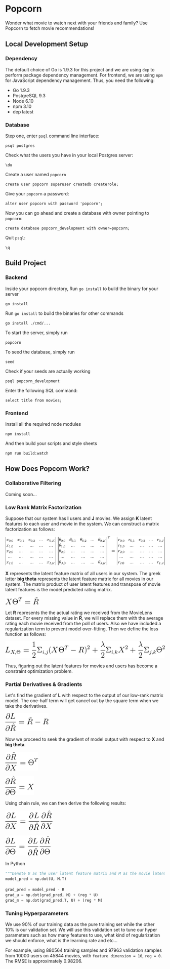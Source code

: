 # Popcorn
Wonder what movie to watch next with your friends and family? Use Popcorn to fetch movie recommendations!

## Local Development Setup
### Dependency
The default choice of Go is 1.9.3 for this project and we are using `dep` to perform package dependency management. For
frontend, we are using `npm` for JavaScript dependency management. Thus, you need the following:

* Go 1.9.3
* PostgreSQL 9.3
* Node 6.10
* npm 3.10
* dep latest

### Database
Step one, enter `psql` command line interface:
```
psql postgres
```

Check what the users you have in your local Postgres server:
```
\du
```

Create a user named `popcorn`
```
create user popcorn superuser createdb createrole;
```

Give your `popcorn` a password:
```
alter user popcorn with password 'popcorn';
```

Now you can go ahead and create a database with owner pointing to `popcorn`:
```
create database popcorn_development with owner=popcorn;
```

Quit `psql`:
```
\q
```

## Build Project
### Backend
Inside your popcorn directory, Run `go install` to build the binary for your server
```
go install
```

Run `go install` to build the binaries for other commands
```
go install ./cmd/...
```

To start the server, simply run
```
popcorn
```

To seed the database, simply run
```
seed
```

Check if your seeds are actually working
```
psql popcorn_development
```

Enter the following SQL command:
```
select title from movies;
```

### Frontend
Install all the required node modules
```
npm install
```

And then build your scripts and style sheets
```
npm run build:watch
```

## How Does Popcorn Work?
### Collaborative Filtering
Coming soon...

### Low Rank Matrix Factorization
Suppose that our system has **I** users and **J** movies. We assign **K** latent features to each user and movie in the
system. We can construct a matrix factorization as follows:

![factorization](./docs/factorization.png)

**X** represents the latent feature matrix of all users in our system. The greek letter **big theta** represents the
latent feature matrix for all movies in our system. The matrix product of user latent features and transpose of movie
latent features is the model predicted rating matrix.

![linear-model](./docs/linear-model.png)

Let **R** represents the the actual rating we received from the MovieLens dataset. For every missing value in **R**, we
will replace them with the average rating each movie received from the poll of users. Also we have included a regularization
term to prevent model over-fitting. Then we define the loss function as follows:

![loss](./docs/loss.png)

Thus, figuring out the latent features for movies and users has become a constraint optimization problem.

### Partial Derivatives & Gradients
Let's find the gradient of **L** with respect to the output of our low-rank matrix model. The one-half term will get
cancel out by the square term when we take the derivatives.

![gradient-prediction](./docs/gradient-prediction.png)

Now we proceed to seek the gradient of model output with respect to **X** and **big theta**.

![gradient-user-latent](./docs/gradient-user-latent.png)

![gradient-movie-latent](./docs/gradient-movie-latent.png)

Using chain rule, we can then derive the following results:

![gradient-u](./docs/gradient-u.png)

![gradient-m](./docs/gradient-m.png)

In Python
```Python
"""Denote U as the user latent feature matrix and M as the movie latent feature matrix"""
model_pred = np.dot(U, M.T)

grad_pred = model_pred - R
grad_u = np.dot(grad_pred, M) + (reg * U)
grad_m = np.dot(grad_pred.T, U) + (reg * M)
```

### Tuning Hyperparameters
We use 90% of our training data as the pure training set while the other 10% is our validation set. We will use this
validation set to tune our hyper parameters such as how many features to use, what kind of regularization we should
enforce, what is the learning rate and etc...

For example, using 880564 training samples and 97963 validation samples from 10000 users on 45844 movies, with `feature
dimension = 10`, `reg = 0`. The RMSE is approximately 0.98206.
